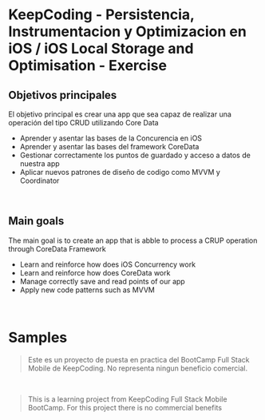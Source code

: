 
# KeepCoding -  Persistencia, Instrumentacion y Optimizacion en iOS / iOS Local Storage and Optimisation - Exercise

## Objetivos principales


El objetivo principal es crear una app que sea capaz de realizar una operación del tipo CRUD utilizando Core Data


- Aprender y asentar las bases de la Concurencia en iOS
- Aprender y asentar las bases del framework CoreData
- Gestionar correctamente los puntos de guardado y acceso a datos de nuestra app
- Aplicar nuevos patrones de diseño de codigo como MVVM y Coordinator

<br />


## Main goals

The main goal is to create an app that is abble to process a CRUP operation through CoreData Framework

- Learn and reinforce how does iOS Concurrency work
- Learn and reinforce how does CoreData work
- Manage correctly save and read points of our app
- Apply new code patterns such as MVVM

<br />



# Samples


>Este es un proyecto de puesta en practica del BootCamp Full Stack Mobile de KeepCoding.
>No representa ningun beneficio comercial.


<br />

>This is a learning project from KeepCoding Full Stack Mobile BootCamp.
>For this project there is no commercial benefits

